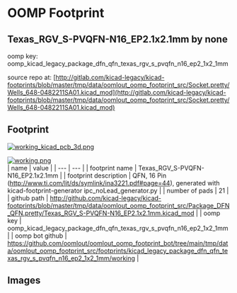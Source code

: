 # OOMP Footprint  
## Texas_RGV_S-PVQFN-N16_EP2.1x2.1mm  by none  
  
oomp key: oomp_kicad_legacy_package_dfn_qfn_texas_rgv_s_pvqfn_n16_ep2_1x2_1mm  
  
source repo at: [http://gitlab.com/kicad-legacy/kicad-footprints/blob/master/tmp/data/oomlout_oomp_footprint_src/Socket.pretty/Wells_648-0482211SA01.kicad_mod](http://gitlab.com/kicad-legacy/kicad-footprints/blob/master/tmp/data/oomlout_oomp_footprint_src/Socket.pretty/Wells_648-0482211SA01.kicad_mod)  
## Footprint  
  
[![working_kicad_pcb_3d.png](working_kicad_pcb_3d_600.png)](working_kicad_pcb_3d.png)  
  
[![working.png](working_600.png)](working.png)  
| name | value | 
| --- | --- | 
| footprint name | Texas_RGV_S-PVQFN-N16_EP2.1x2.1mm | 
| footprint description | QFN, 16 Pin (http://www.ti.com/lit/ds/symlink/ina3221.pdf#page=44), generated with kicad-footprint-generator ipc_noLead_generator.py | 
| number of pads | 21 | 
| github path | http://github.com/kicad-legacy/kicad-footprints/blob/master/tmp/data/oomlout_oomp_footprint_src/Package_DFN_QFN.pretty/Texas_RGV_S-PVQFN-N16_EP2.1x2.1mm.kicad_mod | 
| oomp key | oomp_kicad_legacy_package_dfn_qfn_texas_rgv_s_pvqfn_n16_ep2_1x2_1mm | 
| oomp bot github | https://github.com/oomlout/oomlout_oomp_footprint_bot/tree/main/tmp/data/oomlout_oomp_footprint_src/footprints/kicad_legacy_package_dfn_qfn_texas_rgv_s_pvqfn_n16_ep2_1x2_1mm/working | 
## Images  
